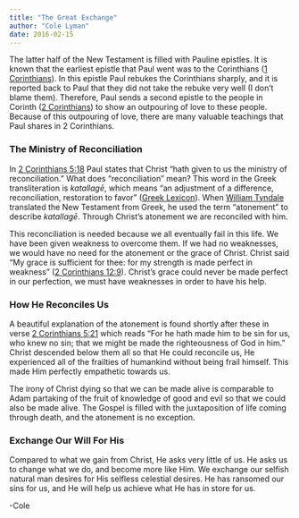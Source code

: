 ```yaml
---
title: "The Great Exchange"
author: "Cole Lyman"
date: 2016-02-15
---
```


The latter half of the New Testament is filled with Pauline epistles. It is known that the earliest epistle that Paul went was to the Corinthians ([1 Corinthians](https://lds.org/scriptures/nt/1-cor)). In this epistle Paul rebukes the Corinthians sharply, and it is reported back to Paul that they did not take the rebuke very well (I don’t blame them). Therefore, Paul sends a second epistle to the people in Corinth ([2 Corinthians](https://lds.org/scriptures/nt/2-cor)) to show an outpouring of love to these people. Because of this outpouring of love, there are many valuable teachings that Paul shares in 2 Corinthians.


### The Ministry of Reconciliation

In [2 Corinthians 5:18](https://lds.org/scriptures/nt/2-cor/5.18#17) Paul states that Christ “hath given to us the ministry of reconciliation.” What does “reconciliation” mean? This word in the Greek transliteration is _katallagē_, which means “an adjustment of a difference, reconciliation, restoration to favor” ([Greek Lexicon](https://www.blueletterbible.org/lang/Lexicon/Lexicon.cfm?strongs=G2643&t=KJV)). When [William Tyndale](https://en.wikipedia.org/wiki/William_Tyndale) translated the New Testament from Greek, he used the term “atonement” to describe _katallagē_. Through Christ’s atonement we are reconciled with him.

This reconciliation is needed because we all eventually fail in this life. We have been given weakness to overcome them. If we had no weaknesses, we would have no need for the atonement or the grace of Christ. Christ said “My grace is sufficient for thee: for my strength is made perfect in weakness” ([2 Corinthians 12:9](https://lds.org/scriptures/nt/2-cor/12.9#8)). Christ’s grace could never be made perfect in our perfection, we must have weaknesses in order to have his help.


### How He Reconciles Us

A beautiful explanation of the atonement is found shortly after these in verse [2 Corinthians 5:21](https://lds.org/scriptures/nt/2-cor/5.21#20) which reads “For he hath made him to be sin for us, who knew no sin; that we might be made the righteousness of God in him.” Christ descended below them all so that He could reconcile us, He experienced all of the frailties of humankind without being frail himself. This made Him perfectly empathetic towards us.

The irony of Christ dying so that we can be made alive is comparable to Adam partaking of the fruit of knowledge of good and evil so that we could also be made alive. The Gospel is filled with the juxtaposition of life coming through death, and the atonement is no exception.


### Exchange Our Will For His

Compared to what we gain from Christ, He asks very little of us. He asks us to change what we do, and become more like Him. We exchange our selfish natural man desires for His selfless celestial desires. He has ransomed our sins for us, and He will help us achieve what He has in store for us.

-Cole
